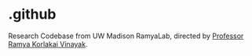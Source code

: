 # .github

Research Codebase from UW Madison RamyaLab, directed by [Professor Ramya Korlakai Vinayak](https://ramyakv.github.io/).
